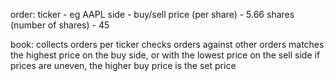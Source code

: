 order:
ticker - eg AAPL
side - buy/sell
price (per share) - 5.66
shares (number of shares) - 45

book:
collects orders per ticker
checks orders against other orders
matches the highest price on the buy side, or with the lowest price on the sell side
if prices are uneven, the higher buy price is the set price
